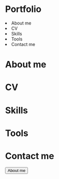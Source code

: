 <h1 align="left">Portfolio</h1>
<li>About me</li>
<li>CV</li>
<li>Skills</li>
<li>Tools</li>
<li>Contact me</li>
<h1 align="left">About me</h1>
<h1 align="left">CV</h1>
<h1 align="left">Skills</h1>
<h1 align="left">Tools</h1>
<h1 align="left">Contact me</h1>
<button onclick="showAboutMe()">About me</button>
<div id="aboutMeContent" style="display: none;">
    <h2>About Me</h2>
    <p>ทำความรู้จักกับฉันนิดหน่อย...</p>
    <!-- เพิ่มเนื้อหาอื่น ๆ ตามที่คุณต้องการ -->
</div>
